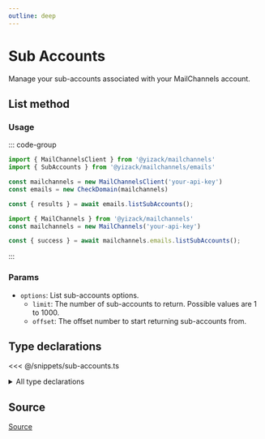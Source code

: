 ```yaml
---
outline: deep
---
```


# Sub Accounts

Manage your sub-accounts associated with your MailChannels account.

## List method

### Usage

::: code-group
```ts [modular.ts]
import { MailChannelsClient } from '@yizack/mailchannels'
import { SubAccounts } from '@yizack/mailchannels/emails'

const mailchannels = new MailChannelsClient('your-api-key')
const emails = new CheckDomain(mailchannels)

const { results } = await emails.listSubAccounts();
```

```ts [full.ts]
import { MailChannels } from '@yizack/mailchannels'
const mailchannels = new MailChannels('your-api-key')

const { success } = await mailchannels.emails.listSubAccounts();
```
:::

### Params

- `options`: List sub-accounts options.
  - `limit`: The number of sub-accounts to return. Possible values are 1 to 1000.
  - `offset`: The offset number to start returning sub-accounts from.

## Type declarations

<<< @/snippets/sub-accounts.ts

<details>
  <summary>All type declarations</summary>

  <<< @/snippets/sub-accounts-list-options.ts
  <<< @/snippets/sub-accounts-list-response.ts
</details>

## Source

[Source](https://github.com/Yizack/mailchannels/tree/main/src/modules/emails/check-domain.ts)
